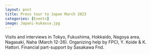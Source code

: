 ```yaml
---
layout: post
title: Press tour to Japan March 2023
categories: [Events]
image: Japani-kukassa.jpg
---
```

Visits and interviews in Tokyo, Fukushima, Hokkaido, Nagoya area, Nagasaki, Naha (March 12-26). 
Organizing help by FPCI, Y. Koide & K. Hattori. Financial part-support by Sasakawa Fnd.
